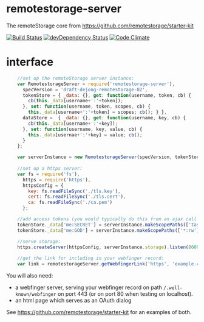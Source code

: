 # remotestorage-server

The remoteStorage core from https://github.com/remotestorage/starter-kit

[![Build Status](https://secure.travis-ci.org/remotestorage/remotestorage-server.png)](http://travis-ci.org/remotestorage/remotestorage-server)
[![devDependency Status](https://david-dm.org/remotestorage/remotestorage-server/dev-status.png)](https://david-dm.org/remotestorage/remotestorage-server#info=devDependencies)
[![Code Climate](https://codeclimate.com/github/remotestorage/remotestorage-server.png)](https://codeclimate.com/github/remotestorage/remotestorage-server)

# interface

````js
    //set up the remoteStorage server instance:
    var RemotestorageServer = require('remotestorage-server'),
      specVersion = 'draft-dejong-remotestorage-02',
      tokenStore = { _data: {}, get: function(username, token, cb) {
        cb(this._data[username+':'+token]);
      }, set: function(username, token, scopes, cb) {
        this._data[username+':'+token] = scopes; cb(); } },
      dataStore =  { _data: {}, get: function(username, key, cb) {
        cb(this._data[username+':'+key]);
      }, set: function(username, key, value, cb) {
        this._data[usernae+':'+key] = value; cb();
      }
    };

    var serverInstance = new RemotestorageServer(specVersion, tokenStore, dataStore);
    
    //set up a https server:
    var fs = require('fs'),
      https = require('https'),
      httpsConfig = {
        key: fs.readFileSync('./tls.key'),
        cert: fs.readFileSync('./tls.cert'),
        ca: fs.readFileSync('./ca.pem')
      };

    //add access tokens (you would typically do this from an ajax call in your OAuth dialog):
    tokenStore._data['me:SECRET'] = serverInstance.makeScopePaths(['tasks:rw', 'contacts:r']);
    tokenStore._data['me:GOD'] = serverInstance.makeScopePaths(['*:rw']);

    //serve storage:
    https.createServer(httpsConfig, serverInstance.storage).listen(8000);
    
    //get the link for including in your webfinger record:
    var link = remotestorageServer.getWebfingerLink('https', 'example.com', 8000, 'me', 'https://example.com/auth/me');
````

You will also need:

* a webfinger server, serving your webfinger record on path `/.well-known/webfinger` on port 443 (or on port 80 when testing on localhost).
* an html page which serves as an OAuth dialog

See https://github.com/remotestorage/starter-kit for an examples of both.
